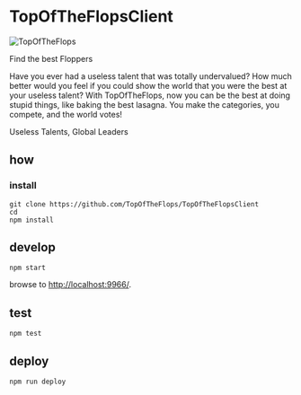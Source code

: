 
# TopOfTheFlopsClient

![TopOfTheFlops](topoftheflops.png)

Find the best Floppers

Have you ever had a useless talent that was totally undervalued? How much better would you feel if you could show the world that you were the best at your useless talent?
With TopOfTheFlops, now you can be the best at doing stupid things, like baking the best lasagna.
You make the categories, you compete, and the world votes! 

Useless Talents, Global Leaders

## how

### install

```
git clone https://github.com/TopOfTheFlops/TopOfTheFlopsClient
cd 
npm install
```

## develop

```
npm start
```

browse to <http://localhost:9966/>.

## test

```
npm test
```

## deploy

```
npm run deploy
```
